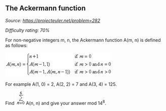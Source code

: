 The Ackermann function
----------------------

*Source: https://projecteuler.net/problem=282*


*Difficulty rating: 70%*

For non-negative integers m, n, the Ackermann function A(m, n) is
defined as follows:

![p282\_formula.gif](img/p282_formula.gif)

For example A(1, 0) = 2, A(2, 2) = 7 and A(3, 4) = 125.

Find ![p282formula3.gif](img/p282formula3.gif)A(n, n) and
give your answer mod 14<sup>8</sup>.
